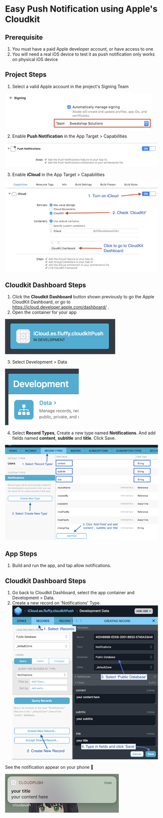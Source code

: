 # Easy Push Notification using Apple's Cloudkit



## Prerequisite

1. You must have a paid Apple developer account, or have access to one
2. You will need a real iOS device to test it as push notification only works on physical iOS device



## Project Steps

1. Select a valid Apple account in the project's Signing Team 

![changeTeam](image/changeTeam.png)

2. Enable **Push Notification** in the App Target > Capabilities

![push](image/push.png)

3. Enable **iCloud** in the App Target > Capabilities

![iCloud](image/iCloud.png)



## Cloudkit Dashboard Steps

1. Click the **Cloudkit Dashboard** button shown previously to go the Apple CloudKit Dashboard, or go to https://icloud.developer.apple.com/dashboard/ .
2. Open the container for your app

![appContainer](image/appContainer.png)



3. Select Development > Data

![devData](image/devData.png)



4. Select **Record Types**, Create a new type named **Notifications**. And add fields named **content**, **subtitle** and **title**. Click Save.

![recordType](image/recordType.png)





## App Steps

1. Build and run the app, and tap allow notifications.



## Cloudkit Dashboard Steps

1. Go back to Cloudkit Dashboard, select the app container and Development > Data.
2. Create a new record on 'Notifications' Type.
   ![newRecord](image/newRecord.png)



See the notification appear on your phone 🎉

![banner](image/banner.png)



